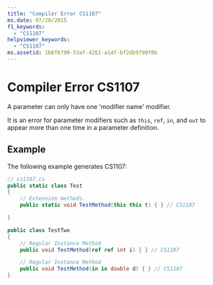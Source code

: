 ```yaml
---
title: "Compiler Error CS1107"
ms.date: 07/20/2015
f1_keywords: 
  - "CS1107"
helpviewer_keywords: 
  - "CS1107"
ms.assetid: 1b6f6790-53af-4261-a14f-bf2db9790f0b
---
```

# Compiler Error CS1107
A parameter can only have one 'modifier name' modifier.  
  
 It is an error for parameter modifiers such as `this`, `ref`, `in`, and `out` to appear more than one time in a parameter definition.  
  
## Example  
 The following example generates CS1107:  
  
```csharp  
// cs1107.cs  
public static class Test
{
    // Extension methods.  
    public static void TestMethod(this this t) { } // CS1107  

}

public class TestTwo
{ 
    // Regular Instance Method  
    public void TestMethod(ref ref int i) { } // CS1107  

    // Regular Instance Method  
    public void TestMethod(in in double d) { } // CS1107  
}
```
